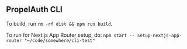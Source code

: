 ## PropelAuth CLI

To build, run `rm -rf dist && npm run build`.

To run for Next.js App Router setup, do: `npm start -- setup-nextjs-app-router "~/code/somewhere/cli-test"`
